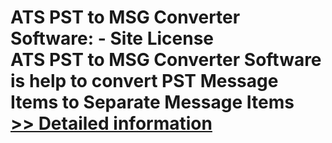 # ATS PST to MSG Converter Software: - Site License<br />ATS PST to MSG Converter Software is help to convert PST Message Items to Separate Message Items<br />[>> Detailed information](https://secure.shareit.com/shareit/product.html?productid=300778927&affiliateid=200057808)